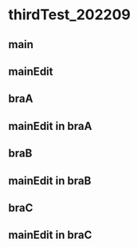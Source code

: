 # thirdTest_202209

## main

## mainEdit
## braA

## mainEdit in braA
## braB

## mainEdit in braB
## braC

## mainEdit in braC
